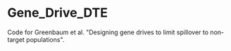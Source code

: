 # Gene_Drive_DTE
Code for Greenbaum et al. "Designing gene drives to limit spillover to non-target populations".
